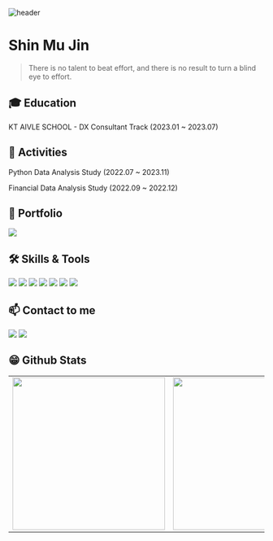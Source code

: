 ![header](https://capsule-render.vercel.app/api?type=waving&color=gradient&height=200&section=header&MuJin👋&fontSize=50)



# Shin Mu Jin
> There is no talent to beat effort, and there is no result to turn a blind eye to effort.


## 🎓 Education

KT AIVLE SCHOOL - DX Consultant Track (2023.01 ~ 2023.07)
## 🚀 Activities 

Python Data Analysis Study (2022.07 ~ 2023.11)

Financial Data Analysis Study (2022.09 ~ 2022.12)







## 📝 Portfolio
<a href="https://www.notion.so/muj2n/PortFolio-bb951999ab1644b18dc9217826f9e135?pvs=10" target="_blank"><img src="https://img.shields.io/badge/Notion-11B48A?style=flat-square&logo=Notion&logoColor=white"/></a>

## 🛠 Skills & Tools
<img src="https://img.shields.io/badge/Git-F05032?style=flat-square&logo=Git&logoColor=white"/></img>
<img src="https://img.shields.io/badge/Jupyter-F37626?style=flat-square&logo=Jupyter&logoColor=white"/>
<img src="https://img.shields.io/badge/Python-3776AB?style=flat-square&logo=Python&logoColor=white"/>
<img src="https://img.shields.io/badge/MySQL-4479A1?style=flat-square&logo=MySQL&logoColor=white"/>
<img src="https://img.shields.io/badge/Markdown-000000?style=flat-square&logo=Markdown&logoColor=white"/>
<img src="https://img.shields.io/badge/PowerBI-E34F26?style=flat-square&logo=PowerBI&logoColor=white"/> 
<img src="https://img.shields.io/badge/Tableau-1572B6?style=flat-square&logo=Tableau&logoColor=white"/>


## 📫 Contact to me

<a href="mailto:anwls1634@gmail.com" target="_blank"><img src="https://img.shields.io/badge/Gmail-EA4335?style=flat-square&logo=Gmail&logoColor=white"/></a>
<a href="https://www.linkedin.com/in/muj2n/" target="_blank"><img src="https://img.shields.io/badge/Linkedin-0A66C2?style=flat-square&logo=Linkedin&logoColor=white"/></a>
## 😁 Github Stats  
<table width="50%">
 <tr>
  <td valign="mid" width="50%">
   <img src="https://github-readme-stats.vercel.app/api?username=Muj2n&hide_border=false&theme=Gradient" width="300">
  </td>
  <td valign="mid" width="50%">
   <img src="https://github-readme-stats.vercel.app/api/top-langs/?username=Muj2n&hide_border=false&theme=Gradient" width="300">
  </td>
 </tr>
</table>  

